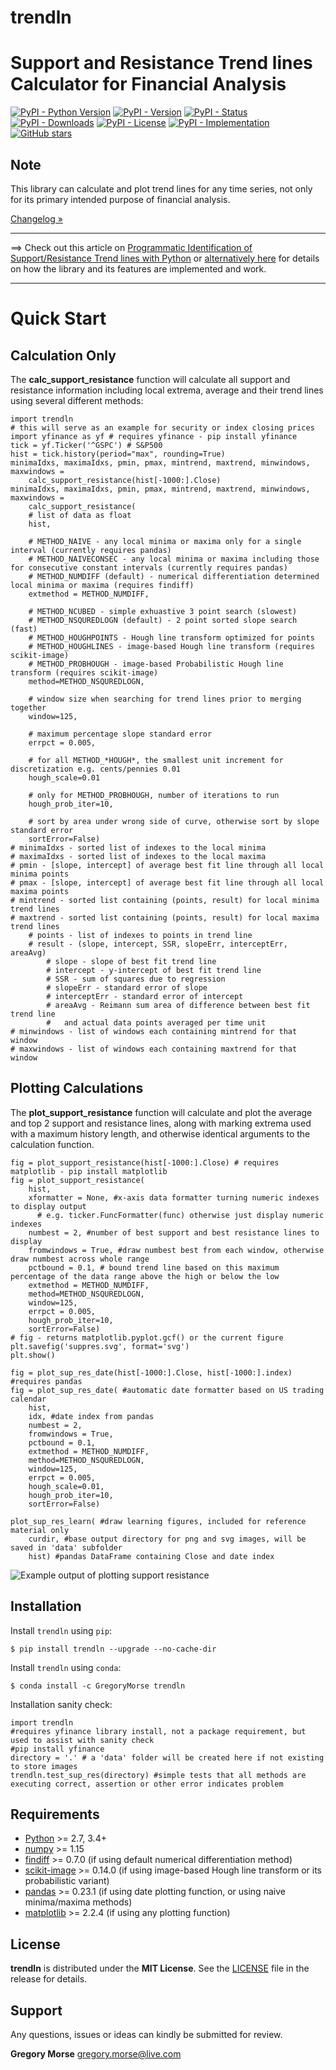# trendln

Support and Resistance Trend lines Calculator for Financial Analysis
====================================================================

[![PyPI - Python Version](https://img.shields.io/pypi/pyversions/trendln)](https://pypi.python.org/pypi/trendln)
[![PyPI - Version](https://img.shields.io/pypi/v/trendln.svg?maxAge=60)](https://pypi.python.org/pypi/trendln)
[![PyPI - Status](https://img.shields.io/pypi/status/trendln.svg?maxAge=60)](https://pypi.python.org/pypi/trendln)
[![PyPI - Downloads](https://img.shields.io/pypi/dm/trendln.svg?maxAge=2592000&label=installs&color=%2327B1FF)](https://pypi.python.org/pypi/trendln)
[![PyPI - License](https://img.shields.io/pypi/l/trendln)](https://pypi.python.org/pypi/trendln)
[![PyPI - Implementation](https://img.shields.io/pypi/implementation/trendln)](https://pypi.python.org/pypi/trendln)
[![GitHub stars](https://img.shields.io/github/stars/GregoryMorse/trendln?style=social)](https://github.com/GregoryMorse/trendln)

Note
----

This library can calculate and plot trend lines for any time series, not only for its primary intended purpose of financial analysis.

[Changelog »](./CHANGELOG.md)

---

==> Check out this article on [Programmatic Identification of Support/Resistance Trend lines with Python](https://towardsdatascience.com/programmatic-identification-of-support-resistance-trend-lines-with-python-d797a4a90530) or [alternatively here](https://medium.com/@gregory.morse1/programmatic-identification-of-support-resistance-trend-lines-with-python-d797a4a90530)
for details on how the library and its features are implemented and work.

---

Quick Start
===========

Calculation Only
----------------

The **calc_support_resistance** function will calculate all support and
resistance information including local extrema, average and their
trend lines using several different methods:

	import trendln
	# this will serve as an example for security or index closing prices
	import yfinance as yf # requires yfinance - pip install yfinance
	tick = yf.Ticker('^GSPC') # S&P500
	hist = tick.history(period="max", rounding=True)
	minimaIdxs, maximaIdxs, pmin, pmax, mintrend, maxtrend, minwindows, maxwindows =
		calc_support_resistance(hist[-1000:].Close)
	minimaIdxs, maximaIdxs, pmin, pmax, mintrend, maxtrend, minwindows, maxwindows =
		calc_support_resistance(
		# list of data as float
		hist,

		# METHOD_NAIVE - any local minima or maxima only for a single interval (currently requires pandas)
		# METHOD_NAIVECONSEC - any local minima or maxima including those for consecutive constant intervals (currently requires pandas)
		# METHOD_NUMDIFF (default) - numerical differentiation determined local minima or maxima (requires findiff)
		extmethod = METHOD_NUMDIFF,
		
		# METHOD_NCUBED - simple exhuastive 3 point search (slowest)
		# METHOD_NSQUREDLOGN (default) - 2 point sorted slope search (fast)
		# METHOD_HOUGHPOINTS - Hough line transform optimized for points
		# METHOD_HOUGHLINES - image-based Hough line transform (requires scikit-image)
		# METHOD_PROBHOUGH - image-based Probabilistic Hough line transform (requires scikit-image)
		method=METHOD_NSQUREDLOGN,
		
		# window size when searching for trend lines prior to merging together
		window=125,
		
		# maximum percentage slope standard error
		errpct = 0.005,
		
		# for all METHOD_*HOUGH*, the smallest unit increment for discretization e.g. cents/pennies 0.01
		hough_scale=0.01
		
		# only for METHOD_PROBHOUGH, number of iterations to run
		hough_prob_iter=10,
		
		# sort by area under wrong side of curve, otherwise sort by slope standard error
		sortError=False)
	# minimaIdxs - sorted list of indexes to the local minima
	# maximaIdxs - sorted list of indexes to the local maxima
	# pmin - [slope, intercept] of average best fit line through all local minima points
	# pmax - [slope, intercept] of average best fit line through all local maxima points
	# mintrend - sorted list containing (points, result) for local minima trend lines
	# maxtrend - sorted list containing (points, result) for local maxima trend lines
		# points - list of indexes to points in trend line
		# result - (slope, intercept, SSR, slopeErr, interceptErr, areaAvg)
			# slope - slope of best fit trend line
			# intercept - y-intercept of best fit trend line
			# SSR - sum of squares due to regression
			# slopeErr - standard error of slope
			# interceptErr - standard error of intercept
			# areaAvg - Reimann sum area of difference between best fit trend line
			#   and actual data points averaged per time unit
	# minwindows - list of windows each containing mintrend for that window
	# maxwindows - list of windows each containing maxtrend for that window

Plotting Calculations
---------------------
The **plot_support_resistance** function will calculate and plot the average
and top 2 support and resistance lines, along with marking extrema used with
a maximum history length, and otherwise identical arguments to the
calculation function.

	fig = plot_support_resistance(hist[-1000:].Close) # requires matplotlib - pip install matplotlib
	fig = plot_support_resistance(
		hist,
		xformatter = None, #x-axis data formatter turning numeric indexes to display output
		  # e.g. ticker.FuncFormatter(func) otherwise just display numeric indexes
		numbest = 2, #number of best support and best resistance lines to display
		fromwindows = True, #draw numbest best from each window, otherwise draw numbest across whole range
		pctbound = 0.1, # bound trend line based on this maximum percentage of the data range above the high or below the low
		extmethod = METHOD_NUMDIFF,
		method=METHOD_NSQUREDLOGN,
		window=125,
		errpct = 0.005,
		hough_prob_iter=10,
		sortError=False)
	# fig - returns matplotlib.pyplot.gcf() or the current figure
	plt.savefig('suppres.svg', format='svg')
	plt.show()
	
	fig = plot_sup_res_date(hist[-1000:].Close, hist[-1000:].index) #requires pandas
	fig = plot_sup_res_date( #automatic date formatter based on US trading calendar
		hist,
		idx, #date index from pandas
		numbest = 2,
		fromwindows = True,
		pctbound = 0.1,
		extmethod = METHOD_NUMDIFF,
		method=METHOD_NSQUREDLOGN,
		window=125,
		errpct = 0.005,
		hough_scale=0.01,
		hough_prob_iter=10,
		sortError=False)
	
	plot_sup_res_learn( #draw learning figures, included for reference material only
		curdir, #base output directory for png and svg images, will be saved in 'data' subfolder
		hist) #pandas DataFrame containing Close and date index
	
![Example output of plotting support resistance](https://github.com/GregoryMorse/trendln/blob/master/img/suppres.svg)

Installation
------------

Install ``trendln`` using ``pip``:

    $ pip install trendln --upgrade --no-cache-dir


Install ``trendln`` using ``conda``:

    $ conda install -c GregoryMorse trendln

Installation sanity check:

	import trendln
	#requires yfinance library install, not a package requirement, but used to assist with sanity check
	#pip install yfinance
	directory = '.' # a 'data' folder will be created here if not existing to store images
	trendln.test_sup_res(directory) #simple tests that all methods are executing correct, assertion or other error indicates problem

Requirements
------------

* [Python](https://www.python.org) >= 2.7, 3.4+
* [numpy](http://www.numpy.org) >= 1.15
* [findiff](https://github.com/maroba/findiff) >= 0.7.0 (if using default numerical differentiation method)
* [scikit-image](https://scikit-image.org) >= 0.14.0 (if using image-based Hough line transform or its probabilistic variant)
* [pandas](https://github.com/pydata/pandas) >= 0.23.1 (if using date plotting function, or using naive minima/maxima methods)
* [matplotlib](https://matplotlib.org) >= 2.2.4 (if using any plotting function)


License
-------

**trendln** is distributed under the **MIT License**. See the [LICENSE](./LICENSE) file in the release for details.

Support
-------

Any questions, issues or ideas can kindly be submitted for review.

**Gregory Morse**
<gregory.morse@live.com>
